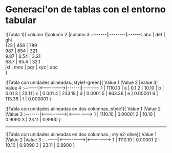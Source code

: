 # Generaci'on de tablas con el entorno tabular

![Tabla 1]{
    column 1|column 2 |column 3
    :-------|:--------|:------:
    abc     | def     | ghi    
    123     | 456     | 789    
    987     | 654     | 321    
    9.87    | 6.54    | 3.21    
    68.7    | 65.4    | 32.1    
    jkl     | mno     | pqr
            | xyz     | abc    
}

![Tabla con unidades alineadas.;style1-green]{
    Value 1 |Value 2  |Value 3| Value 4
    :-------|<------->|------:|:-------:
    1       | 1110.10 | a     | 0.1
    2       | 10.10   | b     | 0.01
    3       | 23.11   | c     | 0.001
    4       | 233.18  | d     | 0.0001
    5       | 963.36  | e     | 0.00001
    6       | 113.36  | f     | 0.000001
}

![Tabla con unidades alineadas en dos columnas.;style1]{
    Value 1 |Value 2  |Value 3
    :-------|<------->|<------>
    1       | 1110.10 | 0.00001
    2       | 10.10   | 0.9090
    3       | 23.11   | 0.8900
}

---

![Tabla con unidades alineadas en dos columnas.; style2-olive]{
    Value 1 |Value 2  |Value 3
    :-------|<------->|<------>
    1       | 1110.10 | 0.00001
    2       | 10.10   | 0.9090
    3       | 23.11   | 0.8900
}
